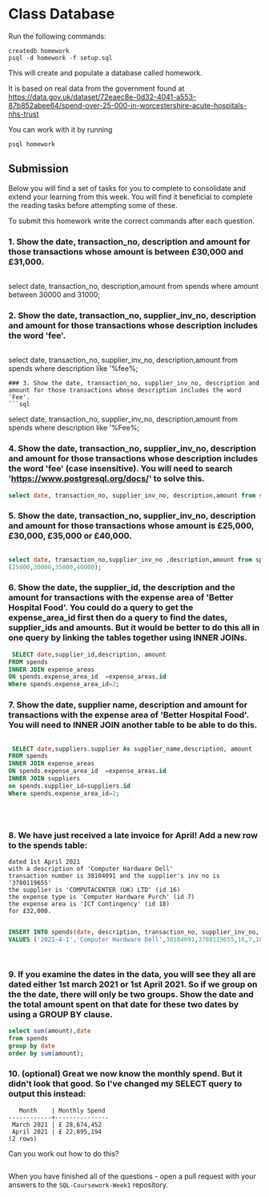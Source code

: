 # Class Database
Run the following commands:
```
createdb homework
psql -d homework -f setup.sql
```
This will create and populate a database called homework.

It is based on real data from the government found at
https://data.gov.uk/dataset/72eaec8e-0d32-4041-a553-87b852abee64/spend-over-25-000-in-worcestershire-acute-hospitals-nhs-trust

You can work with it by running
```
psql homework
```
## Submission

Below you will find a set of tasks for you to complete to consolidate and extend your learning from this week. You will find it beneficial to complete the reading tasks before attempting some of these.

To submit this homework write the correct commands after each question.

### 1. Show the date, transaction_no, description and amount for those transactions whose amount is between £30,000 and £31,000.
```sql
```
select date, transaction_no, description,amount from spends where amount between 30000 and 31000;

### 2. Show the date, transaction_no, supplier_inv_no, description and amount for those transactions whose description includes the word 'fee'.
```sql
```
select date, transaction_no, supplier_inv_no, description,amount from spends where description like '%fee%;

```
### 3. Show the date, transaction_no, supplier_inv_no, description and amount for those transactions whose description includes the word 'Fee'.
```sql

```
select date, transaction_no, supplier_inv_no, description,amount from spends where description like '%Fee%;

### 4. Show the date, transaction_no, supplier_inv_no, description and amount for those transactions whose description includes the word 'fee' (case insensitive). You will need to search 'https://www.postgresql.org/docs/' to solve this.
```sql
select date, transaction_no, supplier_inv_no, description,amount from spends where description   ilike '%fee%;

```


### 5. Show the date, transaction_no, supplier_inv_no, description and amount for those transactions whose amount is £25,000, £30,000, £35,000 or £40,000.
```sql

select date, transaction_no,supplier_inv_no ,description,amount from spends where amount in 
(25000,30000,35000,40000);
```
### 6. Show the date, the supplier_id, the description and the amount for transactions with the expense area of 'Better Hospital Food'. You could do a query to get the expense_area_id first then do a query to find the dates, supplier_ids and amounts. But it would be better to do this all in one query by linking the tables together using INNER JOINs.
```sql
 SELECT date,supplier_id,description, amount
FROM spends
INNER JOIN expense_areas
ON spends.expense_area_id  =expense_areas.id
Where spends.expense_area_id=2;
```
### 7. Show the date, supplier name, description and amount for transactions with the expense area of 'Better Hospital Food'. You will need to INNER JOIN another table to be able to do this.
```sql

 SELECT date,suppliers.supplier As supplier_name,description, amount
FROM spends
INNER JOIN expense_areas
ON spends.expense_area_id  =expense_areas.id
INNER JOIN suppliers
on spends.supplier_id=suppliers.id
Where spends.expense_area_id=2;





```
### 8. We have just received a late invoice for April! Add a new row to the spends table:
    dated 1st April 2021
    with a description of 'Computer Hardware Dell'
    transaction number is 38104091 and the supplier's inv no is '3780119655'
    the supplier is 'COMPUTACENTER (UK) LTD' (id 16)
    the expense type is 'Computer Hardware Purch' (id 7)
    the expense area is 'ICT Contingency' (id 18)
    for £32,000.
```sql

INSERT INTO spends(date, description, transaction_no, supplier_inv_no, supplier_id, expense_type_id, expense_area_id)
VALUES ('2021-4-1','Computer Hardware Dell',38104091,3780119655,16,7,18)




```
### 9. If you examine the dates in the data, you will see they all are dated either 1st march 2021 or 1st April 2021. So if we group on the the date, there will only be two groups. Show the date and the total amount spent on that date for these two dates by using a GROUP BY clause.
```sql
select sum(amount),date
from spends
group by date
order by sum(amount);


```
### 10. (optional) Great we now know the monthly spend. But it didn't look that good. So I've changed my SELECT query to output this instead:
```
   Month    | Monthly Spend 
------------+---------------
 March 2021 | £ 28,674,452
 April 2021 | £ 22,895,194
(2 rows)
```
Can you work out how to do this?

```sql

```

When you have finished all of the questions - open a pull request with your answers to the `SQL-Coursework-Week1` repository.
